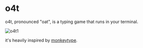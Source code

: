 # o4t

o4t, pronounced "oat", is a typing game that runs in your terminal.

![o4t1](https://github.com/user-attachments/assets/05de97e3-200c-484a-a02a-18cc964ba200)

it's heavily inspired by [monkeytype](https://monkeytype.com).
